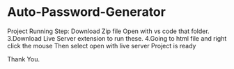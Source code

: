 # Auto-Password-Generator
Project Running Step:
Download Zip file Open with vs code that folder. 
3.Download Live Server extension to run these. 
4.Going to html file and right click the mouse Then select open with live server Project is ready 

   Thank You.
